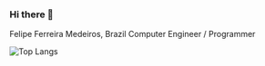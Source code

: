 ### Hi there 👋

Felipe Ferreira Medeiros, Brazil
Computer Engineer / Programmer

![Top Langs](https://github-readme-stats.vercel.app/api/top-langs/?username=ffmedeiros2&layout=compact)


<!--
**ffmedeiros2/ffmedeiros2** is a ✨ _special_ ✨ repository because its `README.md` (this file) appears on your GitHub profile.

Here are some ideas to get you started:

- 🔭 I’m currently working on ...
- 🌱 I’m currently learning ...
- 👯 I’m looking to collaborate on ...
- 🤔 I’m looking for help with ...
- 💬 Ask me about ...
- 📫 How to reach me: ...
- 😄 Pronouns: ...
- ⚡ Fun fact: ...
-->
